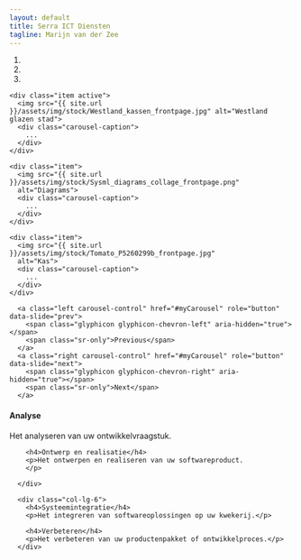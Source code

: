```yaml
---
layout: default
title: Serra ICT Diensten
tagline: Marijn van der Zee
---
```


<div id="myCarousel" class="carousel slide" data-ride="carousel">
      <!-- Indicators -->
      <ol class="carousel-indicators">
        <li data-target="#myCarousel" data-slide-to="0" class="active"></li>
        <li data-target="#myCarousel" data-slide-to="1"></li>
        <li data-target="#myCarousel" data-slide-to="2"></li>
      </ol>
        <div class="carousel-inner" role="listbox">

    <div class="item active">
      <img src="{{ site.url }}/assets/img/stock/Westland_kassen_frontpage.jpg" alt="Westland glazen stad">
      <div class="carousel-caption">
        ...
      </div>
    </div>

    <div class="item">
      <img src="{{ site.url }}/assets/img/stock/Sysml_diagrams_collage_frontpage.png" 
      alt="Diagrams">
      <div class="carousel-caption">
        ...
      </div>
    </div>

    <div class="item">
      <img src="{{ site.url }}/assets/img/stock/Tomato_P5260299b_frontpage.jpg"
      alt="Kas">
      <div class="carousel-caption">
        ...
      </div>
    </div>
    
  </div>


      <a class="left carousel-control" href="#myCarousel" role="button" data-slide="prev">
        <span class="glyphicon glyphicon-chevron-left" aria-hidden="true"></span>
        <span class="sr-only">Previous</span>
      </a>
      <a class="right carousel-control" href="#myCarousel" role="button" data-slide="next">
        <span class="glyphicon glyphicon-chevron-right" aria-hidden="true"></span>
        <span class="sr-only">Next</span>
      </a>

</div>

 

<div class="container marketing">
  <div class="row marketing">
      <div class="col-lg-6">
        <h4>Analyse</h4>
        <p>Het analyseren van uw ontwikkelvraagstuk.</p>

        <h4>Ontwerp en realisatie</h4>
        <p>Het ontwerpen en realiseren van uw softwareproduct.
        </p>

      </div>

      <div class="col-lg-6">
        <h4>Systeemintegratie</h4>
        <p>Het integreren van softwareoplossingen op uw kwekerij.</p>
        
        <h4>Verbeteren</h4>
        <p>Het verbeteren van uw productenpakket of ontwikkelproces.</p>
      </div>
  </div>
</div>
